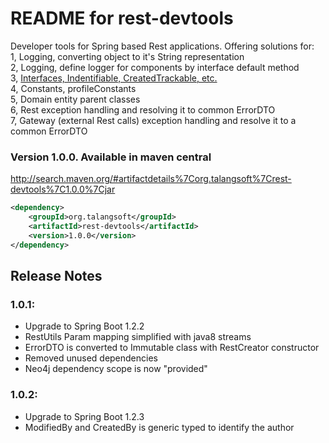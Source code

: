 README for rest-devtools
========================
Developer tools for Spring based Rest applications. 
Offering solutions for:<br/>
1, Logging, converting object to it's String representation<br/>
2, Logging, define logger for components by interface default method<br/>
3, <a href="http://www.talangsoft.org/2015/04/04/rest-devtools-interfaces/" target="_blank">Interfaces, Indentifiable, CreatedTrackable, etc.</a><br/>
4, Constants, profileConstants<br/>
5, Domain entity parent classes<br/>
6, Rest exception handling and resolving it to common ErrorDTO<br/>
7, Gateway (external Rest calls) exception handling and resolve it to a common ErrorDTO<br/>

### Version 1.0.0. Available in maven central
http://search.maven.org/#artifactdetails%7Corg.talangsoft%7Crest-devtools%7C1.0.0%7Cjar


```xml
<dependency>
    <groupId>org.talangsoft</groupId>
    <artifactId>rest-devtools</artifactId>
    <version>1.0.0</version>
</dependency>
```

## Release Notes
### 1.0.1:
- Upgrade to Spring Boot 1.2.2
- RestUtils Param mapping simplified with java8 streams
- ErrorDTO is converted to Immutable class with RestCreator constructor
- Removed unused dependencies
- Neo4j dependency scope is now "provided"

### 1.0.2:
- Upgrade to Spring Boot 1.2.3
- ModifiedBy and CreatedBy is generic typed to identify the author
